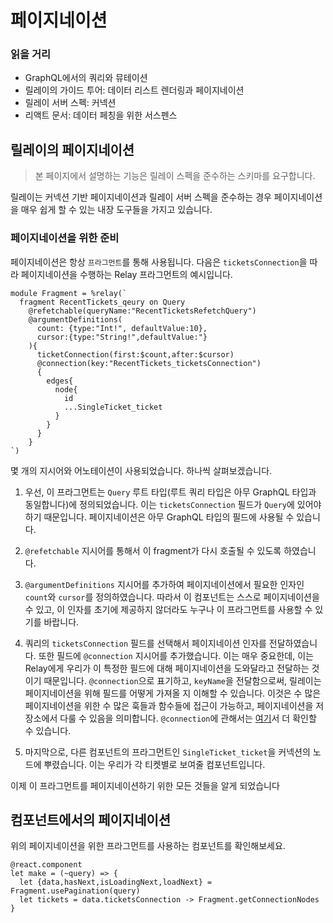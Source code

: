 # 페이지네이션

### 읽을 거리

- GraphQL에서의 쿼리와 뮤테이션
- 릴레이의 가이드 투어: 데이터 리스트 렌더링과 페이지네이션
- 릴레이 서버 스펙: 커넥션
- 리액트 문서: 데이터 페칭을 위한 서스펜스

## 릴레이의 페이지네이션

> 본 페이지에서 설명하는 기능은 릴레이 스펙을 준수하는 스키마를 요구합니다.

릴레이는 커넥션 기반 페이지네이션과 릴레이 서버 스펙을 준수하는 경우 페이지네이션을 매우 쉽게 할 수 있는 내장 도구들을 가지고 있습니다.

### 페이지네이션을 위한 준비

페이지네이션은 항상 `프라그먼트`를 통해 사용됩니다.
다음은 `ticketsConnection`을 따라 페이지네이션을 수행하는 Relay 프라그먼트의 예시입니다.

```re
module Fragment = %relay(`
  fragment RecentTickets_qeury on Query
    @refetchable(queryName:"RecentTicketsRefetchQuery")
    @argumentDefinitions(
      count: {type:"Int!", defaultValue:10},
      cursor:{type:"String!",defaultValue:"}
    ){
      ticketConnection(first:$count,after:$cursor)
      @connection(key:"RecentTickets_ticketsConnection")
      {
        edges{
          node{
            id
            ...SingleTicket_ticket
          }
        }
      }
    }
`)
```

몇 개의 지시어와 어노테이션이 사용되었습니다. 하나씩 살펴보겠습니다.

1. 우선, 이 프라그먼트는 `Query` 루트 타입(루트 쿼리 타입은 아무 GraphQL 타입과 동일합니다)에 정의되었습니다.
이는 `ticketsConnection` 필드가 `Query`에 있어야 하기 때문입니다. 
페이지네이션은 아무 GraphQL 타입의 필드에 사용될 수 있습니다.

2. `@refetchable` 지시어를 통해서 이 fragment가 다시 호출될 수 있도록 하였습니다.
3. `@argumentDefinitions` 지시어를 추가하여 페이지네이션에서 필요한 인자인 `count`와 `cursor`를 정의하였습니다.
따라서 이 컴포넌트는 스스로 페이지네이션을 수 있고, 이 인자를 초기에 제공하지 않더라도 누구나 이 프라그먼트를 사용할 수 있기를 바랍니다.
4. 쿼리의 `ticketsConnection` 필드를 선택해서 페이지네이션 인자를 전달하였습니다.
또한 필드에 `@connection` 지시어를 추가했습니다.
이는 매우 중요한데, 이는 Relay에게 우리가 이 특정한 필드에 대해 페이지네이션을 도와달라고 전달하는 것이기 때문입니다.
`@connection`으로 표기하고, `keyName`을 전달함으로써, 릴레이는 페이지네이션을 위해 필드를 어떻게 가져올 지 이해할 수 있습니다.
이것은 수 많은 페이지네이션을 위한 수 많은 훅들과 함수들에 접근이 가능하고, 페이지네이션을 저장소에서 다룰 수 있음을 의미합니다.
`@connection`에 관해서는 [여기](https://relay.dev/docs/glossary/#connection)서 더 확인할 수 있습니다.
5. 마지막으로, 다른 컴포넌트의 프라그먼트인 `SingleTicket_ticket`을 커넥션의 노드에 뿌렸습니다.
이는 우리가 각 티켓별로 보여줄 컴포넌트입니다.

이제 이 프라그먼트를 페이지네이션하기 위한 모든 것들을 알게 되었습니다

## 컴포넌트에서의 페이지네이션

위의 페이지네이션을 위한 프라그먼트를 사용하는 컴포넌트를 확인해보세요.
```re
@react.component
let make = (~query) => {
  let {data,hasNext,isLoadingNext,loadNext} = Fragment.usePagination(query)
  let tickets = data.ticketsConnection -> Fragment.getConnectionNodes
}
```